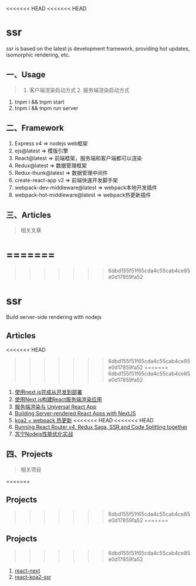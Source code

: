 <<<<<<< HEAD
<<<<<<< HEAD
# ssr
ssr is based on the latest js development framework, providing hot updates, isomorphic rendering, etc.

## 一、Usage
> 1. 客户端渲染启动方式  2. 服务端渲染启动方式

1. tnpm i && tnpm start
2. tnpm i && tnpm run server

## 二、Framework

1. Express v4 => nodejs web框架
2. ejs@latest => 模版引擎
3. React@latest => 前端框架，服务端和客户端都可以渲染
4. Redux@latest => 数据管理框架
5. Redux-thunk@latest => 数据管理中间件
6. create-react-app v2 => 前端快速开发脚手架
7. webpack-dev-middleware@latest => webpack本地开发插件
8. webpack-hot-middleware@latest => webpack热更新插件

## 三、Articles
> 相关文章

=======
=======
>>>>>>> 6dbd155f51f65cda4c55cab4ce85e0d17859fa52

# ssr
Build server-side rendering with nodejs

## Articles
<<<<<<< HEAD
>>>>>>> 6dbd155f51f65cda4c55cab4ce85e0d17859fa52
=======
>>>>>>> 6dbd155f51f65cda4c55cab4ce85e0d17859fa52
1. [使用next.js完成从开发到部署](https://juejin.im/post/5b08078b51882538ad3f163d)
2. [使用Next.js构建React服务端渲染应用](https://segmentfault.com/a/1190000015578803)
3. [服务端渲染与 Universal React App](https://zhuanlan.zhihu.com/p/30580569)
4. [Building Server-rendered React Apps with NextJS](https://medium.com/@tilomitra/building-server-rendered-react-apps-with-nextjs-40313e978cb4)
5. [koa2 + webpack 热更新](https://www.cnblogs.com/liuyt/p/7217024.html)
<<<<<<< HEAD
<<<<<<< HEAD
6. [Running React Router v4, Redux Saga, SSR and Code Splitting together](https://marmelab.com/blog/2017/10/17/code-splitting.html)
7. [苏宁Nodejs性能优化实战](http://www.infoq.com/cn/articles/suning-nodejs-performance-optimization)

## 四、Projects
> 相关项目

=======

## Projects
>>>>>>> 6dbd155f51f65cda4c55cab4ce85e0d17859fa52
=======

## Projects
>>>>>>> 6dbd155f51f65cda4c55cab4ce85e0d17859fa52
1. [react-next](https://github.com/react-love/react-next)
2. [react-koa2-ssr](https://github.com/yangfan0095/react-koa2-ssr)
